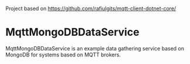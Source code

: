 Project based on https://github.com/rafiulgits/mqtt-client-dotnet-core/

# MqttMongoDBDataService

MqttMongoDBDataService is an example data gathering service based on MongoDB for systems based on MQTT brokers.